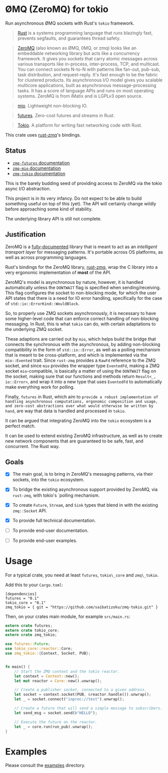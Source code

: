 ØMQ (ZeroMQ) for tokio
======================

Run asynchronous ØMQ sockets with Rust's `tokio` framework.

>   [Rust](https://www.rust-lang.org/) is a systems programming language that runs blazingly fast, prevents segfaults, and guarantees thread safety.

>   [ZeroMQ](http://zeromq.org/) (also known as ØMQ, 0MQ, or zmq) looks like an embeddable networking library but acts like a concurrency framework. It gives you sockets that carry atomic messages across various transports like in-process, inter-process, TCP, and multicast. You can connect sockets N-to-N with patterns like fan-out, pub-sub, task distribution, and request-reply. It's fast enough to be the fabric for clustered products. Its asynchronous I/O model gives you scalable multicore applications, built as asynchronous message-processing tasks. It has a score of language APIs and runs on most operating systems. ZeroMQ is from iMatix and is LGPLv3 open source.

>   [mio](https://github.com/carllerche/mio). Lightweight non-blocking IO.

>   [futures](https://github.com/alexcrichton/futures-rs). Zero-cost futures and streams in Rust.

>   [Tokio](https://tokio.rs/). A platform for writing fast networking code with Rust.


This crate uses [rust-zmq](https://github.com/erickt/rust-zmq)'s bindings.

Status
------

* [`zmq-futures` documentation](https://saibatizoku.github.io/zmq-tokio/zmq_futures/index.html)
* [`zmq-mio` documentation](https://saibatizoku.github.io/zmq-tokio/zmq_mio/index.html)
* [`zmq-tokio` documentation](https://saibatizoku.github.io/zmq-tokio/zmq_tokio/index.html)


This is the barely budding seed of providing access to
ZeroMQ via the tokio async I/O abstraction.

This project is in its very infancy. Do not expect to be able to build
something useful on top of this (yet). The API will certainly change
wildly before approaching some kind of stability.

The underlying library API is still not complete.

Justification
-------------

ZeroMQ is a [fully-documented](http://zguide.zeromq.org/page:all) library that is meant to act as an _intelligent transport layer_ for messaging patterns. It's portable across OS platforms, as well as across programming languages.

Rust's bindings for the ZeroMQ library, [rust-zmq](https://github.com/erickt/rust-zmq), wrap the C library into a very ergonomic implementation of **most** of the API.

ZeroMQ's model is asynchronous by nature, however, it is handled automatically unless the `DONTWAIT` flag is specified when sending/receiving. This flag configures the socket to non-blocking mode, for which the user API states that there is a need for IO error handling, specifically for the case of `std::io::ErrorKind::WouldBlock`.

So, to properly use ZMQ sockets asynchronously, it is necessary to have some higher-level code that can enforce correct handling of non-blocking messaging. In Rust, this is what `tokio` can do, with certain adaptations to the underlying ZMQ socket.

These adaptions are carried out by `mio`, which helps build the bridge that connects the synchronous with the asynchronous, by adding non-blocking compatibility in the form of `std::io::Error`, as well as a polling mechanism that is meant to be cross-platform, and which is implemented via the `mio::Evented` trait. Since `rust-zmq` provides a `RawFd` reference to the ZMQ socket, and since `mio` provides the wrapper type `EventedFd`, making a ZMQ socket `mio`-compatible, is basically a matter of using the `DONTWAIT` flag on the socket, making sure that our functions and methods return `Result<_, io::Error>`, and wrap it into a new type that uses `EventedFd` to automatically make everything work for polling.

Finally, `futures` in Rust, which aim to `provide a robust implementation of handling asynchronous computations, ergonomic composition and usage, and zero-cost abstractions over what would otherwise be written by hand`, are way that data is handled and processed in `tokio`.

It can be argued that integrating ZeroMQ into the `tokio` ecosystem is a perfect match.

It can be used to extend existing ZeroMQ infrastructure, as well as to create new network components that are guaranteed to be safe, fast, and concurrent. The Rust way.

Goals
-----

- [X] The main goal, is to bring in ZeroMQ's messaging patterns, via their sockets, into the `tokio` ecosystem.
- [X] To bridge the existing asynchronous support provided by ZeroMQ, via `rust-zmq`, with tokio's `polling mechanism.
- [X] To create `Future`, `Stream`, and `Sink` types that blend in with the existing `zmq::Socket` API.
- [X] To provide full technical documentation.
- [ ] To provide end-user documentation.
- [ ] To provide end-user examples.


Usage
=====

For a typical crate, you need at least `futures`, `tokio\_core` and `zmq\_tokio`.

Add this to your `Cargo.toml`:

```cargo
[dependencies]
futures = "0.1"
tokio_core = "0.1"
zmq_tokio = { git = "https://github.com/saibatizoku/zmq-tokio.git" }
```

Then, on your crates main module, for example `src/main.rs`:

```rust
extern crate futures;
extern crate tokio_core;
extern crate zmq_tokio;

use futures::Future;
use tokio_core::reactor::Core;
use zmq_tokio::{Context, Socket, PUB};


fn main() {
    // Start the ZMQ context and the tokio reactor.
    let context = Context::new();
    let mut reactor = Core::new().unwrap();

    // Create a publisher socket, connected to a given address.
    let socket = context.socket(PUB, &reactor.handle()).unwrap();
    let _ = socket.connect("inproc://test").unwrap();

    // Create a future that will send a simple message to subscribers.
    let send_msg = socket.send(b"HELLO");

    // Execute the future on the reactor.
    let _ = core.run(run_pub).unwrap();
}
```

Examples
========

Please consult the [examples](./examples) directory.
